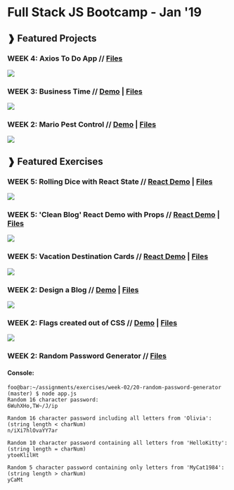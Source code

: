 # Full Stack JS Bootcamp - Jan '19
## &#10097; Featured Projects

### WEEK 4: Axios To Do App // <a href="https://github.com/yummywakame/V-School-Assignments/tree/master/projects/week-04/axios-to-do-project">Files</a>

<a href="https://github.com/yummywakame/V-School-Assignments/tree/master/projects/week-04/axios-to-do-project"><img src="https://github.com/yummywakame/V-School-Assignments/blob/master/projects/week-04/axios-to-do-project/screenshot.png"></a>


### WEEK 3: Business Time // <a href="https://htmlpreview.github.io/?https://github.com/yummywakame/V-School-Assignments/blob/master/projects/week-03/business-time/index.html">Demo</a> | <a href="https://github.com/yummywakame/V-School-Assignments/blob/master/projects/week-03/business-time/">Files</a>

<a href="https://htmlpreview.github.io/?https://github.com/yummywakame/V-School-Assignments/blob/master/projects/week-03/business-time/index.html"><img src="https://github.com/yummywakame/V-School-Assignments/blob/master/projects/week-03/business-time/screenshot2.png"></a>


### WEEK 2: Mario Pest Control // <a href="https://htmlpreview.github.io/?https://github.com/yummywakame/V-School-Assignments/blob/master/projects/week-02/mario-pest-control/index.html">Demo</a> | <a href="https://github.com/yummywakame/V-School-Assignments/tree/master/projects/week-02/mario-pest-control">Files</a>

<a href="https://htmlpreview.github.io/?https://github.com/yummywakame/V-School-Assignments/blob/master/projects/week-02/mario-pest-control/index.html"><img src="https://raw.githubusercontent.com/yummywakame/V-School-Assignments/master/projects/week-02/mario-pest-control/screenshot.png"></a>



## &#10097; Featured Exercises
### WEEK 5: Rolling Dice with React State // <a href="https://yw-yahtzee-dicebox.surge.sh/">React Demo</a> | <a href="https://github.com/yummywakame/V-School-Assignments/tree/master/exercises/week-05/10-rolling-dice-react-state">Files</a>

<img src="https://github.com/yummywakame/V-School-Assignments/blob/master/exercises/week-05/10-rolling-dice-react-state/screenshot.png">



### WEEK 5: 'Clean Blog' React Demo with Props // <a href="https://yw-clean-blog-react.surge.sh/">React Demo</a> | <a href="https://github.com/yummywakame/V-School-Assignments/blob/master/exercises/week-05/07-blog-props/README.md">Files</a>

<img src="https://github.com/yummywakame/V-School-Assignments/raw/master/exercises/week-05/07-blog-props/screenshot.png">


### WEEK 5: Vacation Destination Cards // <a href="https://yw-react-vacation-spots.surge.sh/">React Demo</a> | <a href="https://github.com/yummywakame/V-School-Assignments/tree/master/exercises/week-05/06-vacation-spots-using-props-and-map">Files</a>

<img src="https://github.com/yummywakame/V-School-Assignments/raw/master/exercises/week-05/06-vacation-spots-using-props-and-map/screenshot.png">


### WEEK 2: Design a Blog // <a href="http://htmlpreview.github.com/?https://github.com/yummywakame/V-School-Assignments/blob/master/exercises/week-02/07-design-a-blog/index.html">Demo</a> | <a href="https://github.com/yummywakame/V-School-Assignments/tree/master/exercises/week-02/07-design-a-blog">Files</a>

<a href="http://htmlpreview.github.com/?https://github.com/yummywakame/V-School-Assignments/blob/master/exercises/week-02/07-design-a-blog/index.html"><img src="https://raw.githubusercontent.com/yummywakame/V-School-Assignments/master/exercises/week-02/07-design-a-blog/screenshot.png"></a>
  
  
### WEEK 2: Flags created out of CSS // <a href="https://htmlpreview.github.io/?https://github.com/yummywakame/V-School-Assignments/blob/master/exercises/week-02/08-css-flags/index.html">Demo</a> | <a href="https://github.com/yummywakame/V-School-Assignments/tree/master/exercises/week-02/08-css-flags">Files</a>

<a href="https://htmlpreview.github.io/?https://github.com/yummywakame/V-School-Assignments/blob/master/exercises/week-02/08-css-flags/index.html"><img src="https://raw.githubusercontent.com/yummywakame/V-School-Assignments/master/exercises/week-02/08-css-flags/screenshot.png"></a>


### WEEK 2: Random Password Generator // <a href="https://github.com/yummywakame/V-School-Assignments/tree/master/exercises/week-02/20-random-password-generator">Files</a>

#### Console:
```console
foo@bar:~/assignments/exercises/week-02/20-random-password-generator (master) $ node app.js
Random 16 character password:
6WuhXHo,TW~/J/ip

Random 16 character password including all letters from 'Olivia':
(string length < charNum)
n/iXi7hlOvaYY7ar

Random 10 character password containing all letters from 'HelloKitty':
(string length = charNum)
ytoeKlilHt

Random 5 character password containing only letters from 'MyCat1984':
(string length > charNum)
yCaMt
```
